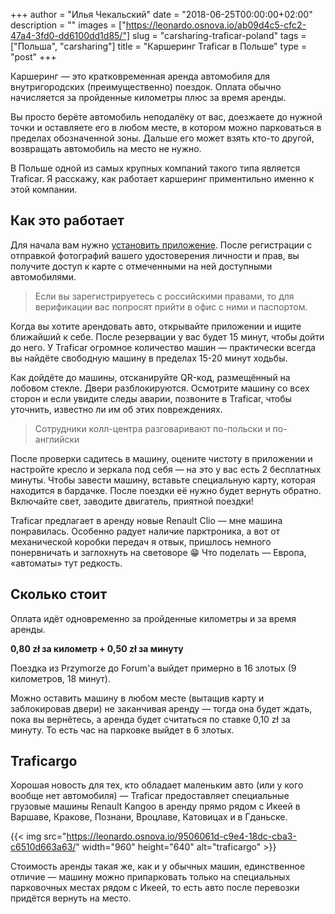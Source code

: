 +++
author = "Илья Чекальский"
date = "2018-06-25T00:00:00+02:00"
description = ""
images = ["https://leonardo.osnova.io/ab09d4c5-cfc2-47a4-3fd0-dd6100dd1d85/"]
slug = "carsharing-traficar-poland"
tags = ["Польша", "carsharing"]
title = "Каршеринг Traficar в Польше"
type = "post"
+++

Каршеринг — это кратковременная аренда автомобиля для внутригородских (преимущественно) поездок. Оплата обычно начисляется за пройденные километры плюс за время аренды.

Вы просто берёте автомобиль неподалёку от вас, доезжаете до нужной точки и оставляете его в любом месте, в котором можно парковаться в пределах обозначенной зоны. Дальше его может взять кто-то другой, возвращать автомобиль на место не нужно.

В Польше одной из самых крупных компаний такого типа является Traficar. Я расскажу, как работает каршеринг приментильно именно к этой компании.

## Как это работает

Для начала вам нужно [установить приложение](https://www.traficar.pl/home). После регистрации с отправкой фотографий вашего удостоверения личности и прав, вы получите доступ к карте с отмеченными на ней доступными автомобилями.

> Если вы зарегистрируетесь с российскими правами, то для верификации вас попросят прийти в офис с ними и паспортом.

Когда вы хотите арендовать авто, открывайте приложении и ищите ближайший к себе. После резервации у вас будет 15 минут, чтобы дойти до него. У Traficar огромное количество машин — практически всегда вы найдёте свободную машину в пределах 15-20 минут ходьбы.

Как дойдёте до машины, отсканируйте QR-код, размещённый на лобовом стекле. Двери разблокируются. Осмотрите машину со всех сторон и если увидите следы аварии, позвоните в Traficar, чтобы уточнить, известно ли им об этих повреждениях.

> Сотрудники колл-центра разговаривают по-польски и по-английски

После проверки садитесь в машину, оцените чистоту в приложении и настройте кресло и зеркала под себя — на это у вас есть 2 бесплатных минуты. Чтобы завести машину, вставьте специальную карту, которая находится в бардачке. После поездки её нужно будет вернуть обратно. Включайте свет, заводите двигатель, приятной поездки!

Traficar предлагает в аренду новые Renault Clio — мне машина понравилась. Особенно радует наличие парктроника, а вот от механической коробки передач я отвык, пришлось немного понервничать и заглохнуть на световоре 😁 Что поделать — Европа, «автоматы» тут редкость.

## Сколько стоит

Оплата идёт одновременно за пройденные километры и за время аренды.

**0,80 zł за километр + 0,50 zł за минуту**

Поездка из Przymorze до Forum'a выйдет примерно в 16 злотых (9 километров, 18 минут).

Можно оставить машину в любом месте (вытащив карту и заблокировав двери) не заканчивая аренду — тогда она будет ждать, пока вы вернётесь, а аренда будет считаться по ставке 0,10 zł за минуту. То есть час на парковке выйдет в 6 злотых.

## Traficargo

Хорошая новость для тех, кто обладает маленьким авто (или у кого вообще нет автомобиля) — Traficar предоставляет специальные грузовые машины Renault Kangoo в аренду прямо рядом с Икеей в Варшаве, Кракове, Познани, Вроцлаве, Катовицах и в Гданьске.

{{< img src="https://leonardo.osnova.io/9506061d-c9e4-18dc-cba3-c6510d663a63/" width="960" height="640" alt="traficargo" >}}

Стоимость аренды такая же, как и у обычных машин, единственное отличие — машину можно припарковать только на специальных парковочных местах рядом с Икеей, то есть авто после перевозки придётся вернуть на место.